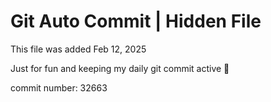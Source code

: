 # Git Auto Commit | Hidden File

This file was added Feb 12, 2025

Just for fun and keeping my daily git commit active 🤪

commit number: 32663
